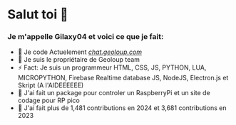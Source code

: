 # Salut toi 👋
### Je m'appelle Gilaxy04 et voici ce que je fait:

- 🔭 Je code Actuelement *[chat.geoloup.com](https://chat.geoloup.com)*
- 🌱 Je suis le propriétaire de Geoloup team
- ⚡ Fact: Je suis un programmeur HTML, CSS, JS, PYTHON, LUA, MICROPYTHON, Firebase Realtime database JS, NodeJS, Electron.js et Skript (A l'AIDEEEEEE)
- 💯 J'ai fait un package pour controler un RaspberryPi et un site de codage pour RP pico
- 🤩 J'ai fait plus de 1,481 contributions en 2024 et 3,681 contributions en 2023
